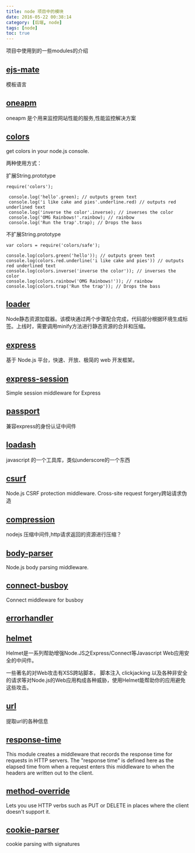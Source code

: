 ```yaml
---
title: node 项目中的模块
date: 2016-05-22 00:38:14
category: [后端, node]
tags: [node]
toc: true
---
```

项目中使用到的一些modules的介绍
## [ejs-mate](https://www.npmjs.com/package/ejs-mate)
模板语言

## [oneapm](http://www.oneapm.com/)
oneapm 是个用来监控网站性能的服务,性能监控解决方案

## [colors](https://www.npmjs.com/package/colors)
get colors in your node.js console.

两种使用方式：

扩展String.prototype
```
require('colors');

 console.log('hello'.green); // outputs green text
 console.log('i like cake and pies'.underline.red) // outputs red underlined text
 console.log('inverse the color'.inverse); // inverses the color
 console.log('OMG Rainbows!'.rainbow); // rainbow
 console.log('Run the trap'.trap); // Drops the bass
```

不扩展String.prototype
```
var colors = require('colors/safe');

console.log(colors.green('hello')); // outputs green text
console.log(colors.red.underline('i like cake and pies')) // outputs red underlined text
console.log(colors.inverse('inverse the color')); // inverses the color
console.log(colors.rainbow('OMG Rainbows!')); // rainbow
console.log(colors.trap('Run the trap')); // Drops the bass
```

## [loader](https://www.npmjs.com/package/loader)
Node静态资源加载器。该模块通过两个步骤配合完成，代码部分根据环境生成标签。上线时，需要调用minify方法进行静态资源的合并和压缩。

## [express](http://www.expressjs.com.cn/)
基于 Node.js 平台，快速、开放、极简的 web 开发框架。

## [express-session](https://www.npmjs.com/package/express-session)
Simple session middleware for Express

## [passport](https://www.npmjs.com/package/passport)
兼容express的身份认证中间件

## [loadash](https://lodash.com/)
javascript 的一个工具库，类似underscore的一个东西

## [csurf](https://www.npmjs.com/package/csurf)
Node.js CSRF protection middleware. Cross-site request forgery跨站请求伪造

## [compression](https://www.npmjs.com/package/compression)
nodejs 压缩中间件,http请求返回的资源进行压缩？

## [body-parser](https://www.npmjs.com/package/body-parser)
Node.js body parsing middleware.

## [connect-busboy](https://www.npmjs.com/package/connect-busboy)
Connect middleware for busboy

## [errorhandler](https://www.npmjs.com/package/errorhandler)

## [helmet](https://www.npmjs.com/package/helmet)
Helmet是一系列帮助增强Node.JS之Express/Connect等Javascript Web应用安全的中间件。

一些著名的对Web攻击有XSS跨站脚本， 脚本注入 clickjacking 以及各种非安全的请求等对Node.js的Web应用构成各种威胁，使用Helmet能帮助你的应用避免这些攻击。

## [url](https://www.npmjs.com/package/url)
提取url的各种信息

## [response-time](https://www.npmjs.com/package/response-time)
This module creates a middleware that records the response time for requests in HTTP servers. The "response time" is defined here as the elapsed time from when a request enters this middleware to when the headers are written out to the client.

## [method-override](https://www.npmjs.com/package/method-override)
Lets you use HTTP verbs such as PUT or DELETE in places where the client doesn't support it.

## [cookie-parser](https://www.npmjs.com/package/cookie-parser)
cookie parsing with signatures
